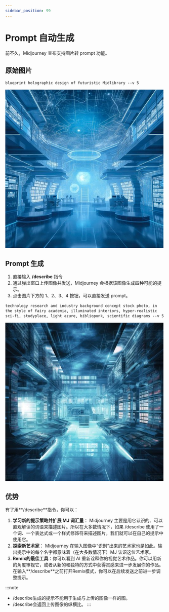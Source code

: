 ```yaml
---
sidebar_position: 99
---
```


# Prompt 自动生成

前不久，Midjourney 宣布支持图片转 prompt 功能。

## 原始图片

```text
blueprint holographic design of futuristic Midlibrary --v 5
```

![describe1](./img/describe1.jpg)

## Prompt 生成

1. 直接输入 **/describe** 指令
2. 通过弹出窗口上传图像并发送，Midjourney 会根据该图像生成四种可能的提示。
3. 点击图片下方的 1、2、3、4 按钮，可以直接发送 prompt。

```text
technology research and industry background concept stock photo, in the style of fairy academia, illuminated interiors, hyper-realistic sci-fi, studyplace, light azure, bibliopunk, scientific diagrams --v 5
```

![describe2](./img/describe2.jpg)

## 优势

有了用**/describe**指令，你可以：

1. **学习新的提示策略并扩展 MJ 词汇量**： Midjourney 主要是用它认识的、可以直观解读的词语来描述图片。所以在大多数情况下，如果 /describe 使用了一个词、一个表达式或一个样式修饰符来描述图片，我们就可以在自己的提示中使用它。
2. **探索新艺术家**： Midjourney 在输入图像中“识别”出来的艺术家也是如此。输出提示中的每个名字都意味着（在大多数情况下）MJ 认识这位艺术家。
3. **Remix的最佳工具**：你可以看到 AI 重新诠释你的视觉艺术作品。你可以用新的角度审视它，或者从新的和独特的方式中获得灵感来进一步发展你的作品。在输入**/describe**之前打开Remix模式，你可以在后续发送之前进一步调整提示。

:::note
- /describe生成的提示不能用于生成与上传的图像一样的图。
- /describe会返回上传图像的纵横比。
:::
